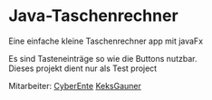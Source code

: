 # Java-Taschenrechner
Eine einfache kleine Taschenrechner app mit javaFx

Es sind Tasteneinträge so wie die Buttons nutzbar. \
Dieses projekt dient nur als Test project

Mitarbeiter:
[CyberEnte](https://github.com/CyberEnte)
[KeksGauner](https://github.com/keksgauner)
